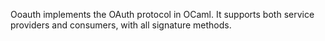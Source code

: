 Ooauth implements the OAuth protocol in OCaml. It supports both service providers and consumers, with all signature methods.